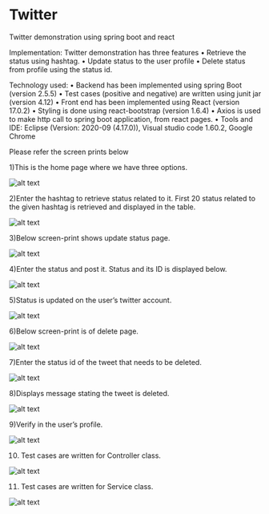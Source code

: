 # Twitter
Twitter demonstration using spring boot and react

Implementation:  Twitter demonstration has three features
•	Retrieve the status using hashtag.
•	Update status to the user profile 
•	Delete status from profile using the status id.
	
Technology used: 
•	Backend has been implemented using spring Boot (version 2.5.5)
•	Test cases (positive and negative) are written using junit jar (version 4.12)
•	Front end has been implemented using React (version 17.0.2)
•	Styling is done using react-bootstrap (version 1.6.4)
•	Axios is used to make http call to spring boot application, from react pages.
•	Tools and IDE: Eclipse (Version: 2020-09 (4.17.0)), Visual studio code 1.60.2, Google Chrome


Please refer the screen prints below

1)This is the home page where we have three options.

![alt text](https://github.com/archana-kamath/Twitter/blob/main/twitter_screenshot/1%20Retrieve%20Page.PNG?raw=true)
 
2)Enter the hashtag to retrieve status related to it. First 20 status related to the given hashtag is retrieved and displayed in the table.

![alt text](https://github.com/archana-kamath/Twitter/blob/main/twitter_screenshot/2%20Retrieve%20Status%20Result.PNG?raw=true)
 
3)Below screen-print shows update status page.

![alt text](https://github.com/archana-kamath/Twitter/blob/main/twitter_screenshot/3%20Update%20Status%20Result.PNG?raw=true)
 
4)Enter the status and post it. Status and its ID is displayed below.

![alt text](https://github.com/archana-kamath/Twitter/blob/main/twitter_screenshot/4%20My%20Twitter%20Account.PNG?raw=true)
 
5)Status is updated on the user’s twitter account.

 ![alt text](https://github.com/archana-kamath/Twitter/blob/main/twitter_screenshot/5%20My%20Status.PNG?raw=true)

6)Below screen-print is of delete page.

![alt text](https://github.com/archana-kamath/Twitter/blob/main/twitter_screenshot/6%20Delete%20Status%20Page.PNG?raw=true)

7)Enter the status id of the tweet that needs to be deleted.

![alt text](https://github.com/archana-kamath/Twitter/blob/main/twitter_screenshot/7%20Status%20deleted%20Result.PNG?raw=true) 

8)Displays message stating the tweet is deleted.
 
![alt text](https://github.com/archana-kamath/Twitter/blob/main/twitter_screenshot/8%20Status%20Update%20Page.PNG?raw=true)

9)Verify in the user’s profile.

![alt text](https://github.com/archana-kamath/Twitter/blob/main/twitter_screenshot/9%20Status%20deleted.PNG?raw=true)

10) Test cases are written for Controller class.

![alt text](https://github.com/archana-kamath/Twitter/blob/main/twitter_screenshot/10%20Test%20controller.PNG?raw=true)
 
11) Test cases are written for Service class.
 
![alt text](https://github.com/archana-kamath/Twitter/blob/main/twitter_screenshot/11%20Test%20service.PNG?raw=true)
